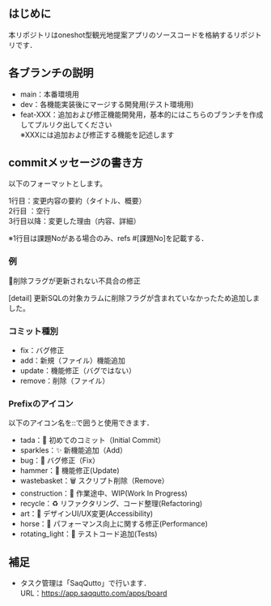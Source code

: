 ## はじめに
本リポジトリはoneshot型観光地提案アプリのソースコードを格納するリポジトリです．

## 各ブランチの説明
* main：本番環境用
* dev：各機能実装後にマージする開発用(テスト環境用)
* feat-XXX：追加および修正機能開発用，基本的にはこちらのブランチを作成してプルリク出してください\
※XXXには追加および修正する機能を記述します

## commitメッセージの書き方
以下のフォーマットとします。

1行目：変更内容の要約（タイトル、概要）\
2行目 ：空行\
3行目以降：変更した理由（内容、詳細）

※1行目は課題Noがある場合のみ、refs #[課題No]を記載する．

### 例
:bug:削除フラグが更新されない不具合の修正

[detail] 更新SQLの対象カラムに削除フラグが含まれていなかったため追加しました。

### コミット種別
* fix：バグ修正
* add：新規（ファイル）機能追加
* update：機能修正（バグではない）
* remove：削除（ファイル）

### Prefixのアイコン
以下のアイコン名を::で囲うと使用できます．

* tada：:tada: 初めてのコミット（Initial Commit）
* sparkles：:sparkles: 新機能追加（Add）
* bug：:bug: バグ修正（Fix）
* hammer：:hammer: 機能修正(Update)
* wastebasket：:wastebasket: スクリプト削除（Remove）
* construction：:construction: 作業途中、WIP(Work In Progress)
* recycle：:recycle: リファクタリング、コード整理(Refactoring)
* art：:art: デザインUI/UX変更(Accessibility)
* horse：:horse: パフォーマンス向上に関する修正(Performance)
* rotating_light：:rotating_light: テストコード追加(Tests)


## 補足
* タスク管理は「SaqQutto」で行います．\
URL：<https://app.saqqutto.com/apps/board>
